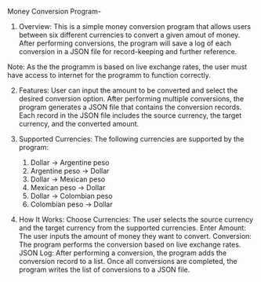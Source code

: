Money Conversion Program-
1. Overview: 
      This is a simple money conversion program that allows users between six different currencies to convert a given amout of money. 
      After performing conversions, the program will save a log of each conversion in a JSON file for record-keeping and further reference.
  
  Note: As the the programm is based on live exchange rates, the user must have access to internet for the programm to function correctly. 

2. Features:
User can input the amount to be converted and select the desired conversion option.
After performing multiple conversions, the program generates a JSON file that contains the conversion records.
Each record in the JSON file includes the source currency, the target currency, and the converted amount.

3. Supported Currencies:
The following currencies are supported by the program:

   1) Dollar -> Argentine peso
   2) Argentine peso -> Dollar
   3) Dollar -> Mexican peso
   4) Mexican peso -> Dollar
   5) Dollar -> Colombian peso
   6) Colombian peso -> Dollar

4. How It Works:
Choose Currencies: The user selects the source currency and the target currency from the supported currencies.
Enter Amount: The user inputs the amount of money they want to convert.
Conversion: The program performs the conversion based on live exchange rates.
JSON Log: After performing a conversion, the program adds the conversion record to a list. Once all conversions are completed, the program writes the list of conversions to a JSON file.
